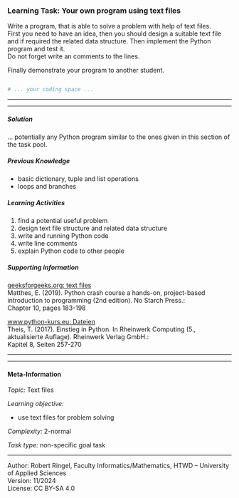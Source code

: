 ### Learning Task: Your own program using text files

Write a program, that is able to solve a problem with help of text files.  
First you need to have an idea, then you should design a suitable text file and if required the related data structure.
Then implement the Python program and test it.  
Do not forget write an comments to the lines.

Finally demonstrate your program to another student.

``` python

# ... your coding space ...


```

---------------------------------------
---------------------------------------

##### Solution

... potentially any Python program similar to the ones given in this section of the task pool.


##### Previous Knowledge

- basic dictionary, tuple and list operations
- loops and branches
  
##### Learning Activities

1) find a potential useful problem
2) design text file structure and related data structure
2) write and running Python code
3) write line comments
4) explain Python code to other people

##### Supporting information

[geeksforgeeks.org: text files](https://www.geeksforgeeks.org/reading-writing-text-files-python/)  
Matthes, E. (2019). Python crash course a hands-on, project-based introduction to programming (2nd edition). No Starch Press.:  
Chapter 10, pages 183-198  

[www.python-kurs.eu: Dateien](https://www.python-kurs.eu/python3_dateien.php)  
Theis, T. (2017). Einstieg in Python. In Rheinwerk Computing (5., aktualisierte Auflage). Rheinwerk Verlag GmbH.:  
Kapitel 8, Seiten 257-270

---------------------------------------
---------------------------------------
#### Meta-Information
*Topic:*  Text files 

*Learning objective:*  
- use text files for problem solving

[//]: # "learning objective: 2-files"
[//]: # "previous knowledge: 2-dictionary 2-list 2-loop 2-branch"

*Complexity:*  2-normal

*Task type:*  non-specific goal task

----
Author: Robert Ringel, Faculty Informatics/Mathematics, HTWD – University of Applied Sciences  
Version: 11/2024            
License: CC BY-SA 4.0
